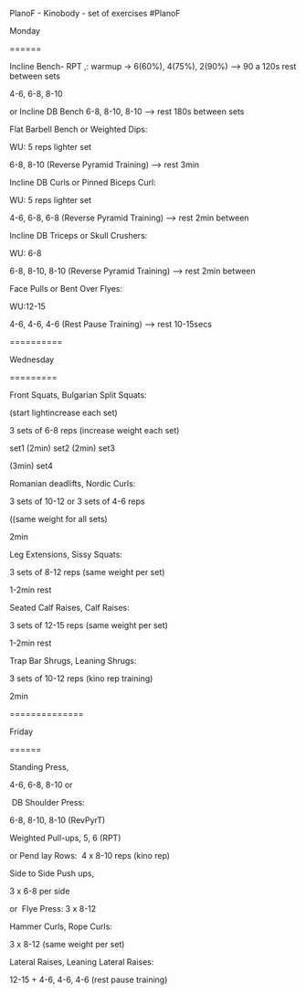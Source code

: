 PlanoF - Kinobody - set of exercises #PlanoF 

Monday

======

Incline Bench- RPT ,:
warmup -> 6(60%), 4(75%), 2(90%) --> 90 a 120s rest between sets

4-6, 6-8, 8-10

or Incline DB Bench 6-8, 8-10, 8-10 --> rest 180s between sets

Flat Barbell Bench or Weighted Dips:

WU: 5 reps lighter set

6-8, 8-10 (Reverse Pyramid Training) --> rest 3min

Incline DB Curls or Pinned Biceps Curl:

WU: 5 reps lighter set

4-6, 6-8, 6-8 (Reverse Pyramid Training) --> rest 2min between

Incline DB Triceps or Skull Crushers:

WU: 6-8

6-8, 8-10, 8-10 (Reverse Pyramid Training) --> rest 2min between

Face Pulls or Bent Over Flyes:

WU:12-15 

4-6, 4-6, 4-6 (Rest Pause Training) --> rest 10-15secs

==========

Wednesday

=========

Front Squats, Bulgarian Split Squats:

(start lightincrease each set)

3 sets of 6-8 reps (increase weight each set)

set1 (2min) set2 (2min) set3

(3min) set4

Romanian deadlifts, Nordic Curls:

3 sets of 10-12 or 3 sets of 4-6 reps

((same weight for all sets)

2min

Leg Extensions, Sissy Squats:

3 sets of 8-12 reps (same weight per set)

1-2min rest

Seated Calf Raises, Calf Raises:

3 sets of 12-15 reps (same weight per set)

1-2min rest

Trap Bar Shrugs, Leaning Shrugs:

3 sets of 10-12 reps (kino rep training)

2min

==============

Friday

======

Standing Press,

4-6, 6-8, 8-10 or

 DB Shoulder Press:

6-8, 8-10, 8-10 (RevPyrT)

Weighted Pull-ups, 5, 6 (RPT)

or Pend lay Rows:  4 x 8-10 reps (kino rep)

Side to Side Push ups,

3 x 6-8 per side

or  Flye Press: 3 x 8-12

Hammer Curls, Rope Curls:

3 x 8-12 (same weight per set)

Lateral Raises, Leaning Lateral Raises:

12-15 + 4-6, 4-6, 4-6 (rest pause training)